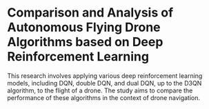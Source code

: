 # Comparison and Analysis of Autonomous Flying Drone Algorithms based on Deep Reinforcement Learning

This research involves applying various deep reinforcement learning models, including DQN, double DQN, and dual DQN, up to the D3QN algorithm, to the flight of a drone. The study aims to compare the performance of these algorithms in the context of drone navigation.

